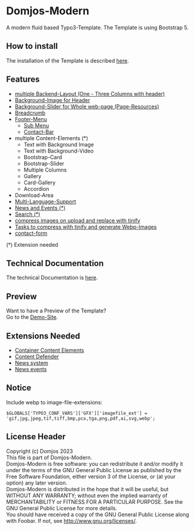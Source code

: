 # Domjos-Modern
A modern fluid based Typo3-Template.
The Template is using Bootstrap 5.

## How to install
The installation of the Template is described [here](Documentation/Installation.md).

## Features

- [multiple Backend-Layout (One - Three Columns with header)](Documentation/Content/Layout.md)
- [Background-Image for Header](Documentation/Content/Layout.md#header)
- [Background-Slider for Whole web-page (Page-Resources)](Documentation/Content/Slider.md)
- [Breadcrumb](Documentation/Menu/breadcrumb.md)
- [Footer-Menu](Documentation/Menu/footer.md)
  - [Sub Menu](Documentation/Menu/footer.md#1-enable-footer-menu)
  - [Contact-Bar](Documentation/Menu/footer.md#2-options)
- multiple Content-Elements (*)
    - Text with Background Image
    - Text with Background-Video
    - Bootstrap-Card
    - Bootstrap-Slider
    - Multiple Columns
    - Gallery
    - Card-Gallery
    - Accordion
- Download-Area
- [Multi-Language-Support](Documentation/Menu/language.md)
- [News and Events (*)](Documentation/ExtensionNeeded/News.md)
- [Search (*)](Documentation/ExtensionNeeded/Search.md)
- [compress images on upload and replace with tinify](Documentation/External/tinify.md)
- [Tasks to compress with tinify and generate Webp-Images](Documentation/ExtensionNeeded/Tasks.md)
- [contact-form](Documentation/Features/form.md)

(*) Extension needed

## Technical Documentation
The technical Documentation is [here](Documentation/Technical/index.md).

## Preview
Want to have a Preview of the Template?<br/>
Go to the <a href="https://domjos-modern.domjos-test.de" title="Demo-Site">Demo-Site</a>.

## Extensions Needed
- <a href="https://extensions.typo3.org/extension/container" title="Container Content Elements" target="_blank">Container Content Elements</a>
- <a href="https://extensions.typo3.org/extension/content_defender" title="Content Defender" target="_blank">Content Defender</a>
- <a href="https://extensions.typo3.org/extension/news" title="News system" target="_blank">News system</a>
- <a href="https://extensions.typo3.org/extension/eventnews" title="News events" target="_blank">News events</a>

## Notice
Include webp to image-file-extensions:
```
$GLOBALS['TYPO3_CONF_VARS']['GFX']['imagefile_ext'] = 'gif,jpg,jpeg,tif,tiff,bmp,pcx,tga,png,pdf,ai,svg,webp';
```

## License Header
Copyright (c) Domjos 2023<br/>
This file is part of Domjos-Modern.<br/>
Domjos-Modern is free software: you can redistribute it and/or modify it under the terms of the GNU General Public License as published by the Free Software Foundation, either version 3 of the License, or (at your option) any later version.<br/>
Domjos-Modern is distributed in the hope that it will be useful, but WITHOUT ANY WARRANTY; without even the implied warranty of MERCHANTABILITY or FITNESS FOR A PARTICULAR PURPOSE. See the GNU General Public License for more details.<br/>
You should have received a copy of the GNU General Public License along with Foobar. If not, see http://www.gnu.org/licenses/.